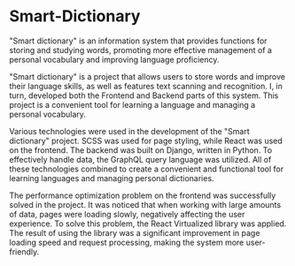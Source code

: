 # Smart-Dictionary
"Smart dictionary" is an information system that provides functions for storing and studying words, promoting more effective management of a personal vocabulary and improving language proficiency.

"Smart dictionary" is a project that allows users to store words and improve their language skills, as well as features text scanning and recognition. I, in turn, developed both the Frontend and Backend parts of this system. This project is a convenient tool for learning a language and managing a personal vocabulary.

Various technologies were used in the development of the "Smart dictionary" project. SCSS was used for page styling, while React was used on the frontend. The backend was built on Django, written in Python. To effectively handle data, the GraphQL query language was utilized. All of these technologies combined to create a convenient and functional tool for learning languages and managing personal dictionaries.

The performance optimization problem on the frontend was successfully solved in the project. It was noticed that when working with large amounts of data, pages were loading slowly, negatively affecting the user experience. To solve this problem, the React Virtualized library was applied. The result of using the library was a significant improvement in page loading speed and request processing, making the system more user-friendly.
